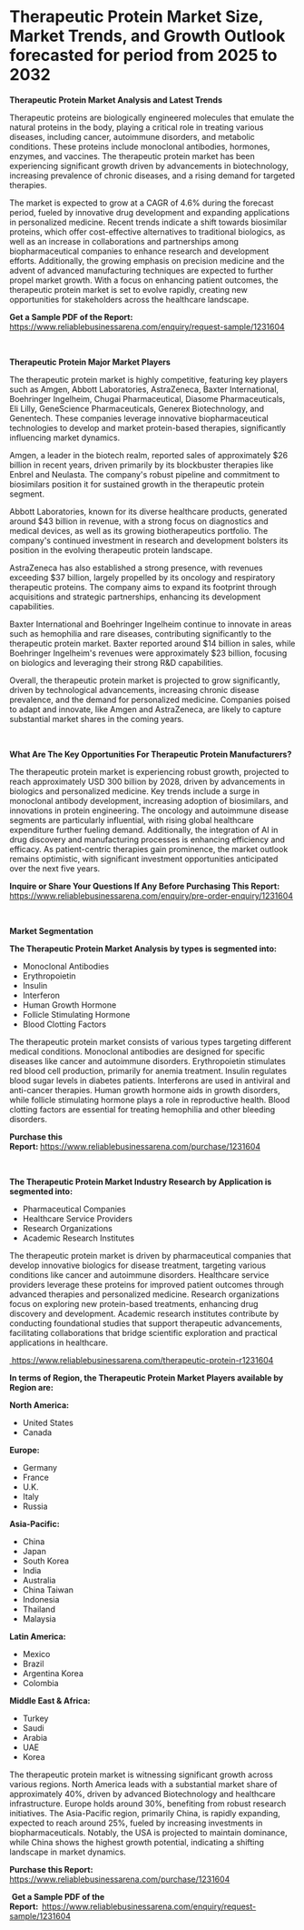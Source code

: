 <p><h1>Therapeutic Protein Market Size, Market Trends, and Growth Outlook forecasted for period from 2025 to 2032</h1></p><p><strong>Therapeutic Protein Market Analysis and Latest Trends</strong></p>
<p><p>Therapeutic proteins are biologically engineered molecules that emulate the natural proteins in the body, playing a critical role in treating various diseases, including cancer, autoimmune disorders, and metabolic conditions. These proteins include monoclonal antibodies, hormones, enzymes, and vaccines. The therapeutic protein market has been experiencing significant growth driven by advancements in biotechnology, increasing prevalence of chronic diseases, and a rising demand for targeted therapies.</p><p>The market is expected to grow at a CAGR of 4.6% during the forecast period, fueled by innovative drug development and expanding applications in personalized medicine. Recent trends indicate a shift towards biosimilar proteins, which offer cost-effective alternatives to traditional biologics, as well as an increase in collaborations and partnerships among biopharmaceutical companies to enhance research and development efforts. Additionally, the growing emphasis on precision medicine and the advent of advanced manufacturing techniques are expected to further propel market growth. With a focus on enhancing patient outcomes, the therapeutic protein market is set to evolve rapidly, creating new opportunities for stakeholders across the healthcare landscape.</p></p>
<p><strong>Get a Sample PDF of the Report:&nbsp;</strong> <a href="https://www.reliablebusinessarena.com/enquiry/request-sample/1231604?utm_campaign=3190&utm_medium=2&utm_source=Github&utm_content=ia&utm_term=19042025&utm_id=therapeutic-protein">https://www.reliablebusinessarena.com/enquiry/request-sample/1231604</a></p>
<p>&nbsp;</p>
<p><strong>Therapeutic Protein Major Market Players</strong></p>
<p><p>The therapeutic protein market is highly competitive, featuring key players such as Amgen, Abbott Laboratories, AstraZeneca, Baxter International, Boehringer Ingelheim, Chugai Pharmaceutical, Diasome Pharmaceuticals, Eli Lilly, GeneScience Pharmaceuticals, Generex Biotechnology, and Genentech. These companies leverage innovative biopharmaceutical technologies to develop and market protein-based therapies, significantly influencing market dynamics.</p><p>Amgen, a leader in the biotech realm, reported sales of approximately $26 billion in recent years, driven primarily by its blockbuster therapies like Enbrel and Neulasta. The company's robust pipeline and commitment to biosimilars position it for sustained growth in the therapeutic protein segment.</p><p>Abbott Laboratories, known for its diverse healthcare products, generated around $43 billion in revenue, with a strong focus on diagnostics and medical devices, as well as its growing biotherapeutics portfolio. The company's continued investment in research and development bolsters its position in the evolving therapeutic protein landscape.</p><p>AstraZeneca has also established a strong presence, with revenues exceeding $37 billion, largely propelled by its oncology and respiratory therapeutic proteins. The company aims to expand its footprint through acquisitions and strategic partnerships, enhancing its development capabilities.</p><p>Baxter International and Boehringer Ingelheim continue to innovate in areas such as hemophilia and rare diseases, contributing significantly to the therapeutic protein market. Baxter reported around $14 billion in sales, while Boehringer Ingelheim's revenues were approximately $23 billion, focusing on biologics and leveraging their strong R&D capabilities.</p><p>Overall, the therapeutic protein market is projected to grow significantly, driven by technological advancements, increasing chronic disease prevalence, and the demand for personalized medicine. Companies poised to adapt and innovate, like Amgen and AstraZeneca, are likely to capture substantial market shares in the coming years.</p></p>
<p>&nbsp;</p>
<p><strong>What Are The Key Opportunities For Therapeutic Protein Manufacturers?</strong></p>
<p><p>The therapeutic protein market is experiencing robust growth, projected to reach approximately USD 300 billion by 2028, driven by advancements in biologics and personalized medicine. Key trends include a surge in monoclonal antibody development, increasing adoption of biosimilars, and innovations in protein engineering. The oncology and autoimmune disease segments are particularly influential, with rising global healthcare expenditure further fueling demand. Additionally, the integration of AI in drug discovery and manufacturing processes is enhancing efficiency and efficacy. As patient-centric therapies gain prominence, the market outlook remains optimistic, with significant investment opportunities anticipated over the next five years.</p></p>
<p><strong>Inquire or Share Your Questions If Any Before Purchasing This Report:</strong> <a href="https://www.reliablebusinessarena.com/enquiry/pre-order-enquiry/1231604?utm_campaign=3190&utm_medium=2&utm_source=Github&utm_content=ia&utm_term=19042025&utm_id=therapeutic-protein">https://www.reliablebusinessarena.com/enquiry/pre-order-enquiry/1231604</a></p>
<p>&nbsp;</p>
<p><strong>Market Segmentation</strong></p>
<p><strong>The Therapeutic Protein Market Analysis by types is segmented into:</strong></p>
<p><ul><li>Monoclonal Antibodies</li><li>Erythropoietin</li><li>Insulin</li><li>Interferon</li><li>Human Growth Hormone</li><li>Follicle Stimulating Hormone</li><li>Blood Clotting Factors</li></ul></p>
<p><p>The therapeutic protein market consists of various types targeting different medical conditions. Monoclonal antibodies are designed for specific diseases like cancer and autoimmune disorders. Erythropoietin stimulates red blood cell production, primarily for anemia treatment. Insulin regulates blood sugar levels in diabetes patients. Interferons are used in antiviral and anti-cancer therapies. Human growth hormone aids in growth disorders, while follicle stimulating hormone plays a role in reproductive health. Blood clotting factors are essential for treating hemophilia and other bleeding disorders.</p></p>
<p><strong>Purchase this Report:&nbsp;</strong><a href="https://www.reliablebusinessarena.com/purchase/1231604?utm_campaign=3190&utm_medium=2&utm_source=Github&utm_content=ia&utm_term=19042025&utm_id=therapeutic-protein">https://www.reliablebusinessarena.com/purchase/1231604</a></p>
<p>&nbsp;</p>
<p><strong>The Therapeutic Protein Market Industry Research by Application is segmented into:</strong></p>
<p><ul><li>Pharmaceutical Companies</li><li>Healthcare Service Providers</li><li>Research Organizations</li><li>Academic Research Institutes</li></ul></p>
<p><p>The therapeutic protein market is driven by pharmaceutical companies that develop innovative biologics for disease treatment, targeting various conditions like cancer and autoimmune disorders. Healthcare service providers leverage these proteins for improved patient outcomes through advanced therapies and personalized medicine. Research organizations focus on exploring new protein-based treatments, enhancing drug discovery and development. Academic research institutes contribute by conducting foundational studies that support therapeutic advancements, facilitating collaborations that bridge scientific exploration and practical applications in healthcare.</p></p>
<p><a href="https://www.reliablebusinessarena.com/therapeutic-protein-r1231604?utm_campaign=3190&utm_medium=2&utm_source=Github&utm_content=ia&utm_term=19042025&utm_id=therapeutic-protein">&nbsp;https://www.reliablebusinessarena.com/therapeutic-protein-r1231604</a></p>
<p><strong>In terms of Region, the Therapeutic Protein Market Players available by Region are:</strong></p>
<p>
    <p> <strong> North America: </strong>
        <ul>
            <li>United States</li>
            <li>Canada</li>
        </ul>
        </p> 
    <p> <strong> Europe: </strong>
        <ul>
            <li>Germany</li>
            <li>France</li>
            <li>U.K.</li>
            <li>Italy</li>
            <li>Russia</li>
        </ul>
        </p> 
    <p> <strong> Asia-Pacific: </strong>
        <ul>
            <li>China</li>
            <li>Japan</li>
            <li>South Korea</li>
            <li>India</li>
            <li>Australia</li>
            <li>China Taiwan</li>
            <li>Indonesia</li>
            <li>Thailand</li>
            <li>Malaysia</li>
        </ul>
        </p> 
    <p> <strong> Latin America: </strong>
        <ul>
            <li>Mexico</li>
            <li>Brazil</li>
            <li>Argentina Korea</li>
            <li>Colombia</li>
        </ul>
        </p> 
    <p> <strong> Middle East & Africa: </strong>
        <ul>
            <li>Turkey</li>
            <li>Saudi</li>
            <li>Arabia</li>
            <li>UAE</li>
            <li>Korea</li>
        </ul>
    </p>
    </p>
<p><p>The therapeutic protein market is witnessing significant growth across various regions. North America leads with a substantial market share of approximately 40%, driven by advanced Biotechnology and healthcare infrastructure. Europe holds around 30%, benefiting from robust research initiatives. The Asia-Pacific region, primarily China, is rapidly expanding, expected to reach around 25%, fueled by increasing investments in biopharmaceuticals. Notably, the USA is projected to maintain dominance, while China shows the highest growth potential, indicating a shifting landscape in market dynamics.</p></p>
<p><strong>Purchase this Report: </strong><a href="https://www.reliablebusinessarena.com/purchase/1231604?utm_campaign=3190&utm_medium=2&utm_source=Github&utm_content=ia&utm_term=19042025&utm_id=therapeutic-protein">https://www.reliablebusinessarena.com/purchase/1231604</a></p>
<p>&nbsp;<strong>Get a Sample PDF of the Report:&nbsp;&nbsp;</strong><a href="https://www.reliablebusinessarena.com/enquiry/request-sample/1231604?utm_campaign=3190&utm_medium=2&utm_source=Github&utm_content=ia&utm_term=19042025&utm_id=therapeutic-protein">https://www.reliablebusinessarena.com/enquiry/request-sample/1231604</a></p>
<p><strong></strong></p>
<p><p></p><p></p><p></p></p>